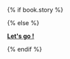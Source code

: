 {% if book.story %}

<div id="inhalt" style="{{book.storycss}}"></div>

<script src="js/letsgo_daten.js"></script>
<script src="js/letsgo_app.js"></script>

{% else %}

[**Let's go !**](es_leuchtet.md)

{% endif %}
